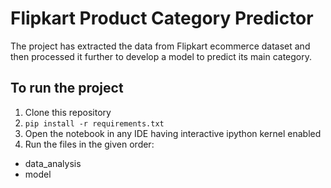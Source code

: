 # Flipkart Product Category Predictor

The project has extracted the data from Flipkart ecommerce dataset and then processed it further to develop a model to predict its main category. 

## To run the project
1. Clone this repository
2.  ```pip install -r requirements.txt  ```
3.  Open the notebook in any IDE having interactive ipython kernel enabled
4.  Run the files in the given order:
   * data_analysis
   * model
